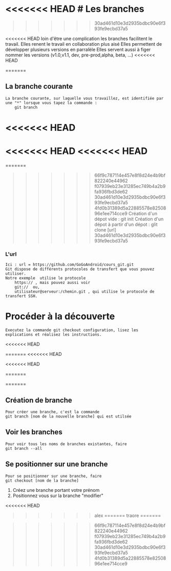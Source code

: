 <<<<<<< HEAD
﻿# Les branches
=======
>>>>>>> 30ad461d10e3d2935bdbc90e6f393fe9ecbd37a5

<<<<<<< HEAD
loin d'être une complication les branches facilitent le travail.
	Elles renent le travail en collaboration plus aisé
	Elles permettent de développer plusieurs versions en parralèle
	Elles servent aussi à figer nommer les versions (v1.0,v1.1, dev, pre-prod,alpha, beta, ...)
<<<<<<< HEAD

=======
	

## La branche courante
	La branche courante, sur laquelle vous travaillez, est identifiée par une "*" lorsque vous tapez la commande :
		git branch 

<<<<<<< HEAD
=======

<<<<<<< HEAD
<<<<<<< HEAD
=======
=======
>>>>>>> 66f9c787114e457e8f8d24e4b9bf822240e44962
>>>>>>> f07939eb23e31285ec749b4a2b9fa936fbd3de62
>>>>>>> 30ad461d10e3d2935bdbc90e6f393fe9ecbd37a5
>>>>>>> 4fd0b31389d5a22885578e8250896e1ee714cce9
	Création d'un dépot vide : git init
	Création d'un dépot à partir d'un dépot : glit clone [url]
>>>>>>> 30ad461d10e3d2935bdbc90e6f393fe9ecbd37a5
	
### L'url
	Ici : url = https://github.com/GoGoAndroid/cours_git.git
	Git dispose de différents protocoles de transfert que vous pouvez utiliser. 
	Notre exemple  utilise le protocole 
		https:// , mais pouvez aussi voir
		git://  ou,
		utilisateur@serveur:/chemin.git , qui utilise le protocole de transfert SSH.
		

# Procéder à la découverte

	Executez la commande git checkout configuration, lisez les explications et réalisez les instructions.

<<<<<<< HEAD

=======
<<<<<<< HEAD
	
		
<<<<<<< HEAD
	
=======
	
	
	
	
=======
## Création de branche
	Pour créer une branche, c'est la commande 
	git branch [nom de la nouvelle branche] qui est utilsée

## Voir les branches
	Pour voir tous les noms de branches existantes, faire 
	git branch --all

## Se positionner sur une branche
	Pour se positionner sur une branche, faire
	git checkout [nom de la branche]

1. Créez une branche portant votre prénom
2. Positionnez vous sur la branche "modifier"

<<<<<<< HEAD
>>>>>>> alex
=======
>>>>>>> traore
=======


>>>>>>> 66f9c787114e457e8f8d24e4b9bf822240e44962
>>>>>>> f07939eb23e31285ec749b4a2b9fa936fbd3de62
>>>>>>> 30ad461d10e3d2935bdbc90e6f393fe9ecbd37a5
>>>>>>> 4fd0b31389d5a22885578e8250896e1ee714cce9
